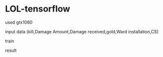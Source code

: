 # LOL-tensorflow

used gtx1060

input data
(kill,Damage Amount,Damage received,gold,Ward installation,CS)

train

result
